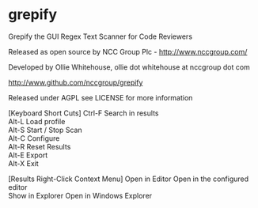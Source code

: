 grepify
=======

Grepify the GUI Regex Text Scanner for Code Reviewers

Released as open source by NCC Group Plc - http://www.nccgroup.com/

Developed by Ollie Whitehouse, ollie dot whitehouse at nccgroup dot com

http://www.github.com/nccgroup/grepify

Released under AGPL see LICENSE for more information

[Keyboard Short Cuts]
Ctrl-F			Search in results<br>
Alt-L			Load profile<br>
Alt-S			Start / Stop Scan<br>
Alt-C			Configure<br>
Alt-R			Reset Results<br>
Alt-E			Export<br>
Alt-X			Exit<br>

[Results Right-Click Context Menu]
Open in Editor		Open in the configured editor<br>
Show in Explorer	Open in Windows Explorer<br>